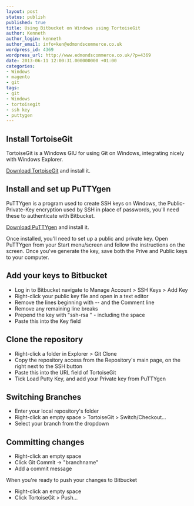 ```yaml
---
layout: post
status: publish
published: true
title: Using Bitbucket on Windows using TortoiseGit
author: Kenneth
author_login: kenneth
author_email: info+ken@edmondscommerce.co.uk
wordpress_id: 4369
wordpress_url: http://www.edmondscommerce.co.uk/?p=4369
date: 2013-06-11 12:00:31.000000000 +01:00
categories:
- Windows
- magento
- git
tags:
- git
- Windows
- tortoisegit
- ssh key
- puttygen
---
```

<h2>Install TortoiseGit</h2>

TortoiseGit is a Windows GIU for using Git on Windows, integrating nicely with Windows Explorer.

<a href="http://code.google.com/p/tortoisegit/wiki/Download?tm=2" target="_blank">Download TortoiseGit</a> and install it.

<h2>Install and set up PuTTYgen</h2>

PuTTYgen is a program used to create SSH keys on Windows, the Public-Private-Key encryption used by SSH in place of passwords, you'll need these to authenticate with Bitbucket.

<a href="http://the.earth.li/~sgtatham/putty/latest/x86/puttygen.exe" target="_blank">Download PuTTYgen</a> and install it.

Once installed, you'll need to set up a public and private key. Open PuTTYgen from your Start menu/screen and follow the instructions on the screen. Once you've generate the key, save both the Prive and Public keys to your computer.

<h2>Add your keys to Bitbucket</h2>

<ul>
	<li>Log in to Bitbucket navigate to Manage Account > SSH Keys > Add Key</li>
	<li>Right-click your public key file and open in a text editor</li>
	<li>Remove the lines beginning with -- and the Comment line</li>
	<li>Remove any remaining line breaks</li>
	<li>Prepend the key with "ssh-rsa " - including the space</li>
	<li>Paste this into the Key field</li>
</ul>

<h2>Clone the repository</h2>
<ul>
	<li>Right-click a folder in Explorer > Git Clone</li>
	<li>Copy the repository access from the Repository's main page, on the right next to the SSH button</li>
	<li>Paste this into the URL field of TortoiseGit</li>
	<li>Tick Load Putty Key, and add your Private key from PuTTYgen</li>
</ul>

<h2>Switching Branches</h2>

<ul>
	<li>Enter your local repository's folder</li>
	<li>Right-click an empty space > TortoiseGit > Switch/Checkout...</li>
	<li>Select your branch from the dropdown</li>

</ul>

<h2>Committing changes</h2>

<ul>
	<li>Right-click an empty space</li>
	<li>Click Git Commit -> "branchname"</li>
	<li>Add a commit message</li>
</ul>

When you're ready to push your changes to Bitbucket

<ul>
	<li>Right-click an empty space</li>
	<li>Click TortoiseGit > Push...</li>

</ul>




